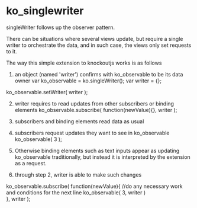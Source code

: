 ko_singlewriter
===============

singleWriter follows up the observer pattern.
 
There can be situations where several views update, but require a single writer to 
orchestrate the data, and in such case, the views only set requests to it. 

The way this simple extension to knockoutjs works is as follows
 
 1. an object (named 'writer') confirms with ko_observable to be its data owner
 var ko_observable = ko.singleWriter();
 var writer = {};
 
 ko_observable.setWriter( writer );
 
 2. writer requires to read updates from other subscribers or binding elements
 ko_observable.subscribe( function(newValue){}, writer );
 
 3. subscribers and binding elements read data as usual
 
 4. subscribers request updates they want to see in ko_observable
 ko_observable( 3 );
 
  5. Otherwise binding elements such as text inputs appear as updating ko_observable traditionally, 
  but instead it is interpreted by the extension as a request.
 
  6. through step 2, writer is able to make such changes
   
ko_observable.subscribe( function(newValue){
 	  //do any necessary work and conditions for the next line
                   ko_observable( 3, writer )  	
  }, writer ); 
